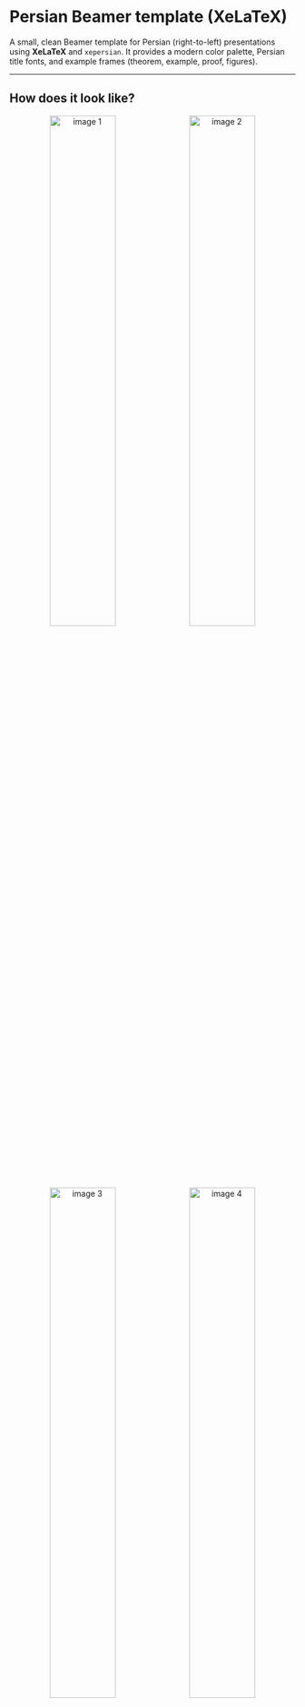 # Persian Beamer template (XeLaTeX)

A small, clean Beamer template for Persian (right-to-left) presentations using **XeLaTeX** and `xepersian`.
It provides a modern color palette, Persian title fonts, and example frames (theorem, example, proof, figures).

---

## How does it look like?

<p align="center">
  <img src="https://github.com/user-attachments/assets/697cd0f4-7e94-4944-850b-23bb6fa26935" alt="image 1" width="48%" />
  <img src="https://github.com/user-attachments/assets/700452a2-93a9-4395-b235-52a951cbf458" alt="image 2" width="48%" />
</p>

<p align="center">
  <img src="https://github.com/user-attachments/assets/17420a8c-48b4-48e6-86df-22afacd1df22" alt="image 3" width="48%" />
  <img src="https://github.com/user-attachments/assets/492ede36-eb5e-4978-bd41-e663fd5106df" alt="image 4" width="48%" />
</p>




---

## Features

* Persian support via `xepersian`.
* Uses custom Persian fonts:

  * `Yas.ttf` (main body)
  * `IranNastaliq.ttf` (calligraphic/large text, used with `\nas`)
  * `BTitr.ttf` (title font `\titr`)
* Clean `Madrid` Beamer theme with a custom color palette (navy, teal, green, orange).
* Example frames that demonstrate theorem/example/proof/corollary environments.
* Image inclusion example (`plot-python.pdf`) — assets folder set to `./assets/`.

---

## Files / Project layout

```
project-root/
├─ assets/
│  └─ plot-python.pdf
├─ Yas.ttf
├─ IranNastaliq.ttf
├─ BTitr.ttf
└─ main.tex         <-- .tex file
```

* Put the font files either in the project root (as above) or install them system-wide.
* Place images and figures inside `assets/` as shown or update `\graphicspath`.

---

## Required software

* A TeX distribution with XeLaTeX support:

  * TeX Live (recommended) — Linux/macOS/Windows
  * MiKTeX (Windows)
* LaTeX packages used (normally included in a current TeX Live / MiKTeX):

  * `beamer`, `xepersian`, `graphicx`, `xcolor`, and standard font handling available to XeLaTeX.
* Fonts mentioned above (`Yas.ttf`, `IranNastaliq.ttf`, `BTitr.ttf`) — either copy them into the project directory or install them to the OS fonts folder.

---

## Compilation instructions

### Overleaf

1. Upload `.tex` file and the font files (`Yas.ttf`, `IranNastaliq.ttf`, `BTitr.ttf`) and `assets/` to the Overleaf project.
2. In Overleaf menu: **Menu → Compiler** → choose **XeLaTeX**.
3. Click Recompile.

### Local 

* Use **XeLaTeX** (not pdfLaTeX) because `xepersian` and `.ttf` fonts require an engine with native font access.
* Run twice (or use `latexmk`) to ensure references, TOC and overlays are correct.



